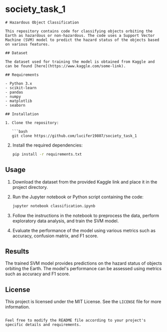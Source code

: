 # society_task_1


```
# Hazardous Object Classification

This repository contains code for classifying objects orbiting the Earth as hazardous or non-hazardous. The code uses a Support Vector Machine (SVM) model to predict the hazard status of the objects based on various features.

## Dataset

The dataset used for training the model is obtained from Kaggle and can be found [here](https://www.kaggle.com/some-link).

## Requirements

- Python 3.x
- scikit-learn
- pandas
- numpy
- matplotlib
- seaborn

## Installation

1. Clone the repository:

   ```bash
   git clone https://github.com/lucifer19807/society_task_1
   ```

2. Install the required dependencies:

   ```bash
   pip install -r requirements.txt
   ```

## Usage

1. Download the dataset from the provided Kaggle link and place it in the project directory.

2. Run the Jupyter notebook or Python script containing the code:

   ```bash
   jupyter notebook classification.ipynb
   ```

3. Follow the instructions in the notebook to preprocess the data, perform exploratory data analysis, and train the SVM model.

4. Evaluate the performance of the model using various metrics such as accuracy, confusion matrix, and F1 score.

## Results

The trained SVM model provides predictions on the hazard status of objects orbiting the Earth. The model's performance can be assessed using metrics such as accuracy and F1 score.

## License

This project is licensed under the MIT License. See the `LICENSE` file for more information.
```

Feel free to modify the README file according to your project's specific details and requirements.
